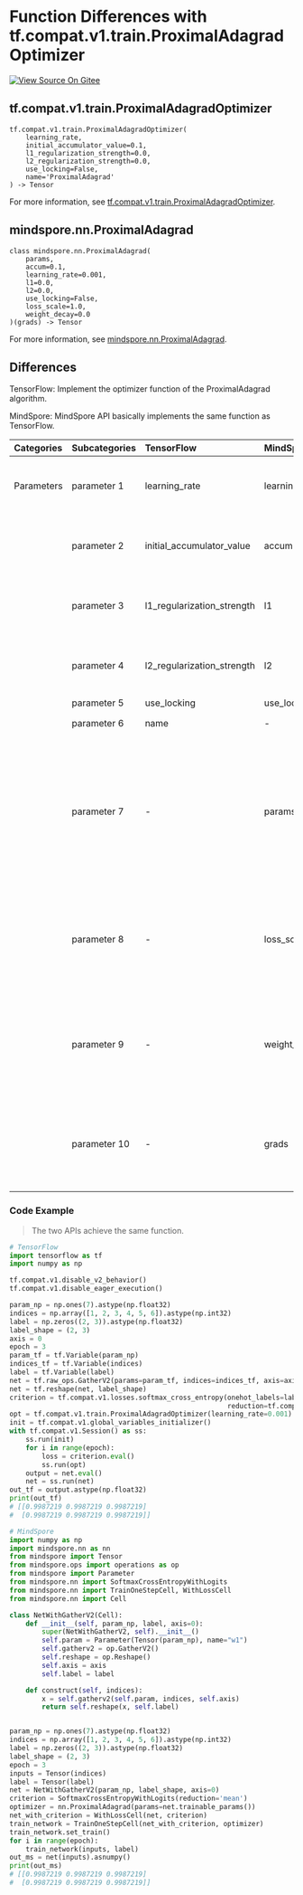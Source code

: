 # Function Differences with tf.compat.v1.train.ProximalAdagradOptimizer

[![View Source On Gitee](https://mindspore-website.obs.cn-north-4.myhuaweicloud.com/website-images/r2.0/resource/_static/logo_source_en.png)](https://gitee.com/mindspore/docs/blob/r2.0/docs/mindspore/source_en/note/api_mapping/tensorflow_diff/ProximalAdagrad.md)

## tf.compat.v1.train.ProximalAdagradOptimizer

```text
tf.compat.v1.train.ProximalAdagradOptimizer(
    learning_rate,
    initial_accumulator_value=0.1,
    l1_regularization_strength=0.0,
    l2_regularization_strength=0.0,
    use_locking=False,
    name='ProximalAdagrad'
) -> Tensor
```

For more information, see [tf.compat.v1.train.ProximalAdagradOptimizer](https://tensorflow.google.cn/versions/r2.6/api_docs/python/tf/compat/v1/train/ProximalAdagradOptimizer).

## mindspore.nn.ProximalAdagrad

```text
class mindspore.nn.ProximalAdagrad(
    params,
    accum=0.1,
    learning_rate=0.001,
    l1=0.0,
    l2=0.0,
    use_locking=False,
    loss_scale=1.0,
    weight_decay=0.0
)(grads) -> Tensor
```

For more information, see [mindspore.nn.ProximalAdagrad](https://www.mindspore.cn/docs/en/r2.0/api_python/nn/mindspore.nn.ProximalAdagrad.html).

## Differences

TensorFlow: Implement the optimizer function of the ProximalAdagrad algorithm.

MindSpore: MindSpore API basically implements the same function as TensorFlow.

| Categories | Subcategories |TensorFlow | MindSpore | Differences |
| :-- | :-- | :-- | :-- |:--|
|Parameters | parameter 1 | learning_rate | learning_rate |Same function, no default values for TensorFlow |
| | parameter 2 | initial_accumulator_value | accum |Same function, different parameter names |
| | parameter 3 | l1_regularization_strength | l1 |Same function, different parameter names |
| | parameter 4 | l2_regularization_strength | l2 |Same function, different parameter names |
| | parameter 5 | use_locking | use_locking |- |
| | parameter 6 | name | - |Not involved |
| | parameter 7 | - | params |A list composed of Parameter classes or a list composed of dictionaries, which are not available in TensorFlow. |
| | parameter 8 | - | loss_scale |Gradient scaling factor. Default value: 1.0. TensorFlow does not have this parameter |
| | parameter 9 | - | weight_decay |Weight decay (L2 penalty). Default value: 0.0. TensorFlow does not have this parameter |
| | parameter 10 | - | grads  |Gradient of `params` in the optimizer. TensorFlow does not have this parameter |

### Code Example

> The two APIs achieve the same function.

```python
# TensorFlow
import tensorflow as tf
import numpy as np

tf.compat.v1.disable_v2_behavior()
tf.compat.v1.disable_eager_execution()

param_np = np.ones(7).astype(np.float32)
indices = np.array([1, 2, 3, 4, 5, 6]).astype(np.int32)
label = np.zeros((2, 3)).astype(np.float32)
label_shape = (2, 3)
axis = 0
epoch = 3
param_tf = tf.Variable(param_np)
indices_tf = tf.Variable(indices)
label = tf.Variable(label)
net = tf.raw_ops.GatherV2(params=param_tf, indices=indices_tf, axis=axis, batch_dims=0, name=None)
net = tf.reshape(net, label_shape)
criterion = tf.compat.v1.losses.softmax_cross_entropy(onehot_labels=label, logits=net,
                                                      reduction=tf.compat.v1.losses.Reduction.MEAN)
opt = tf.compat.v1.train.ProximalAdagradOptimizer(learning_rate=0.001).minimize(criterion)
init = tf.compat.v1.global_variables_initializer()
with tf.compat.v1.Session() as ss:
    ss.run(init)
    for i in range(epoch):
        loss = criterion.eval()
        ss.run(opt)
    output = net.eval()
    net = ss.run(net)
out_tf = output.astype(np.float32)
print(out_tf)
# [[0.9987219 0.9987219 0.9987219]
#  [0.9987219 0.9987219 0.9987219]]

# MindSpore
import numpy as np
import mindspore.nn as nn
from mindspore import Tensor
from mindspore.ops import operations as op
from mindspore import Parameter
from mindspore.nn import SoftmaxCrossEntropyWithLogits
from mindspore.nn import TrainOneStepCell, WithLossCell
from mindspore.nn import Cell

class NetWithGatherV2(Cell):
    def __init__(self, param_np, label, axis=0):
        super(NetWithGatherV2, self).__init__()
        self.param = Parameter(Tensor(param_np), name="w1")
        self.gatherv2 = op.GatherV2()
        self.reshape = op.Reshape()
        self.axis = axis
        self.label = label

    def construct(self, indices):
        x = self.gatherv2(self.param, indices, self.axis)
        return self.reshape(x, self.label)


param_np = np.ones(7).astype(np.float32)
indices = np.array([1, 2, 3, 4, 5, 6]).astype(np.int32)
label = np.zeros((2, 3)).astype(np.float32)
label_shape = (2, 3)
epoch = 3
inputs = Tensor(indices)
label = Tensor(label)
net = NetWithGatherV2(param_np, label_shape, axis=0)
criterion = SoftmaxCrossEntropyWithLogits(reduction='mean')
optimizer = nn.ProximalAdagrad(params=net.trainable_params())
net_with_criterion = WithLossCell(net, criterion)
train_network = TrainOneStepCell(net_with_criterion, optimizer)
train_network.set_train()
for i in range(epoch):
    train_network(inputs, label)
out_ms = net(inputs).asnumpy()
print(out_ms)
# [[0.9987219 0.9987219 0.9987219]
#  [0.9987219 0.9987219 0.9987219]]
```

